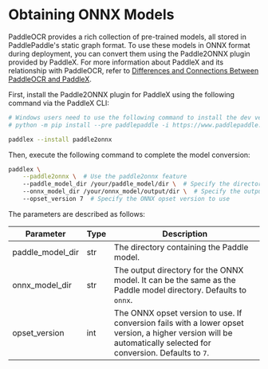 # Obtaining ONNX Models

PaddleOCR provides a rich collection of pre-trained models, all stored in PaddlePaddle's static graph format. To use these models in ONNX format during deployment, you can convert them using the Paddle2ONNX plugin provided by PaddleX. For more information about PaddleX and its relationship with PaddleOCR, refer to [Differences and Connections Between PaddleOCR and PaddleX](../paddleocr_and_paddlex.en.md#1-Differences-and-Connections-Between-PaddleOCR-and-PaddleX).

First, install the Paddle2ONNX plugin for PaddleX using the following command via the PaddleX CLI:

```bash
# Windows users need to use the following command to install the dev version of paddlepaddle
# python -m pip install --pre paddlepaddle -i https://www.paddlepaddle.org.cn/packages/nightly/cpu/

paddlex --install paddle2onnx
```

Then, execute the following command to complete the model conversion:

```bash
paddlex \
    --paddle2onnx \  # Use the paddle2onnx feature
    --paddle_model_dir /your/paddle_model/dir \  # Specify the directory containing the Paddle model
    --onnx_model_dir /your/onnx_model/output/dir \  # Specify the output directory for the converted ONNX model
    --opset_version 7  # Specify the ONNX opset version to use
```

The parameters are described as follows:

<table>
    <thead>
        <tr>
            <th>Parameter</th>
            <th>Type</th>
            <th>Description</th>
        </tr>
    </thead>
    <tbody>
        <tr>
            <td>paddle_model_dir</td>
            <td>str</td>
            <td>The directory containing the Paddle model.</td>
        </tr>
        <tr>
            <td>onnx_model_dir</td>
            <td>str</td>
            <td>The output directory for the ONNX model. It can be the same as the Paddle model directory. Defaults to <code>onnx</code>.</td>
        </tr>
        <tr>
            <td>opset_version</td>
            <td>int</td>
            <td>The ONNX opset version to use. If conversion fails with a lower opset version, a higher version will be automatically selected for conversion. Defaults to <code>7</code>.</td>
        </tr>
    </tbody>
</table>
